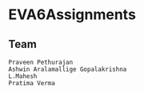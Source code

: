 # EVA6Assignments
## Team
	Praveen Pethurajan
	Ashwin Aralamallige Gopalakrishna
	L.Mahesh
	Pratima Verma
